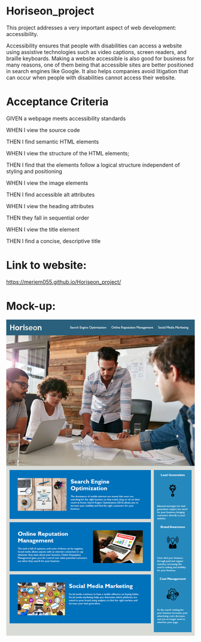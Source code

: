 # Horiseon_project

This project addresses a very important aspect of web development: accessibility.

Accessibility ensures that people with disabilities can access a website using assistive technologies such as video captions, screen readers, and braille keyboards. Making a website accessible is also good for business for many reasons, one of them being that accessible sites are better positioned in search engines like Google. It also helps companies avoid litigation that can occur when people with disabilities cannot access their website.

# Acceptance Criteria

GIVEN a webpage meets accessibility standards

WHEN I view the source code

THEN I find semantic HTML elements

WHEN I view the structure of the HTML elements;

THEN I find that the elements follow a logical structure independent of styling and positioning

WHEN I view the image elements

THEN I find accessible alt attributes

WHEN I view the heading attributes

THEN they fall in sequential order

WHEN I view the title element

THEN I find a concise, descriptive title

# Link to website:

https://meriem055.github.io/Horiseon_project/

# Mock-up:
![alt text](https://github.com/Meriem055/Horiseon_project/blob/master/01-HTML-Git-CSS_02-Homework_Assets_01-html-css-git-homework-demo.png)
